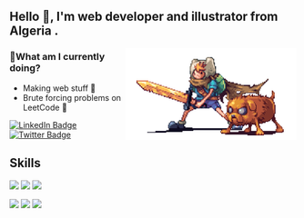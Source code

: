 ## Hello 👋, I'm web developer and illustrator from Algeria .
<img align='right' src="https://raw.githubusercontent.com/selimdoyranli/selimdoyranli/master/preview.gif" width="300">
<!-- ## Want to connect? 
[![Twitter URL](https://img.shields.io/static/v1?color=blue&label=Twitter%20&logo=twitter&logoColor=white&style=for-the-badge&message=Follow)](https://twitter.com/sahraoui_sidou)
[![LinkedIn URL](https://img.shields.io/static/v1?color=blue&label=linkedin&log=linkedin&logoColor=white&style=for-the-badge&message=Connect)](https://www.linkedin.com/in/sid-ahmed-sahraoui) -->

### 🔭What am I currently doing?
- Making web stuff 🍎
- Brute forcing problems on LeetCode 🐳

[![LinkedIn Badge](https://img.shields.io/badge/LinkedIn-Profile-informational?style=flat&logo=linkedin&logoColor=white&color=0D76A8)](https://www.linkedin.com/in/sid-ahmed-sahraoui/)
[![Twitter Badge](https://img.shields.io/badge/Twitter-Profile-informational?style=flat&logo=twitter&logoColor=white&color=1CA2F1)](https://twitter.com/sahraoui_sidou)


## Skills

![](https://img.shields.io/badge/-JavaScript-informational?style=flat&logo=JavaScript&logoColor=white&color=black)
![](https://img.shields.io/badge/-TypeScript-informational?style=flat&logo=TypeScript&logoColor=white&color=black)
![](https://img.shields.io/badge/-Bash-informational?style=flat&logo=gnu-bash&logoColor=white&color=black)

![](https://img.shields.io/badge/-React-informational?style=flat&logo=React&logoColor=black&color=white)
![](https://img.shields.io/badge/-Node-informational?style=flat&logo=Node.js&logoColor=black&color=white)
![](https://img.shields.io/badge/-Spring-informational?style=flat&logo=Spring&logoColor=black&color=white)

